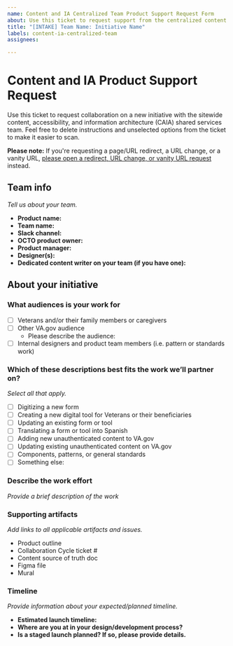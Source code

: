 ```yaml
---
name: Content and IA Centralized Team Product Support Request Form
about: Use this ticket to request support from the centralized content and information architecture team.
title: "[INTAKE] Team Name: Initiative Name"
labels: content-ia-centralized-team
assignees: 

---
```

# Content and IA Product Support Request

Use this ticket to request collaboration on a new initiative with the sitewide content, accessibility, and information architecture (CAIA) shared services team. Feel free to delete instructions and unselected options from the ticket to make it easier to scan.
<br>

**Please note:** If you're requesting a page/URL redirect, a URL change, or a vanity URL, [please open a redirect, URL change, or vanity URL request](https://github.com/department-of-veterans-affairs/va.gov-team/issues/new?template=redirect-request.md) instead.


## Team info
_Tell us about your team._
- **Product name:**
- **Team name:**
- **Slack channel:**
- **OCTO product owner:** 
- **Product manager:** 
- **Designer(s):**
- **Dedicated content writer on your team (if you have one):** 

 
## About your initiative

### What audiences is your work for
- [ ] Veterans and/or their family members or caregivers
- [ ] Other VA.gov audience
  - Please describe the audience:
- [ ] Internal designers and product team members (i.e. pattern or standards work)

### Which of these descriptions best fits the work we’ll partner on?
_Select all that apply._

- [ ] Digitizing a new form
- [ ] Creating a new digital tool for Veterans or their beneficiaries
- [ ] Updating an existing form or tool
- [ ] Translating a form or tool into Spanish
- [ ] Adding new unauthenticated content to VA.gov
- [ ] Updating existing unauthenticated content on VA.gov
- [ ] Components, patterns, or general standards
- [ ] Something else:

### Describe the work effort
_Provide a brief description of the work_


### Supporting artifacts
_Add links to all applicable artifacts and issues._
- Product outline
- Collaboration Cycle ticket #
- Content source of truth doc
- Figma file
- Mural
  
### Timeline
_Provide information about your expected/planned timeline._
- **Estimated launch timeline:**
- **Where are you at in your design/development process?**
- **Is a staged launch planned? If so, please provide details.**
